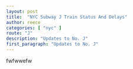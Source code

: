 ```yaml
---
layout: post
title:  "NYC Subway J Train Status And Delays"
author: reece
categories: [ "nyc" ]
route: "J"
description: "Updates to No. J"
first_paragraph: "Updates to No. J"
---
```


fwfwwefw
